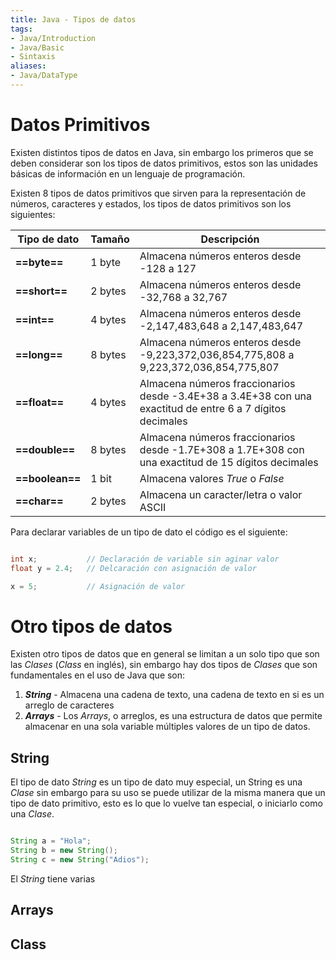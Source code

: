 ```yaml
---
title: Java - Tipos de datos
tags:  
- Java/Introduction
- Java/Basic
- Sintaxis
aliases:
- Java/DataType
---
```


# Datos Primitivos

Existen distintos tipos de datos en Java, sin embargo los primeros que se deben considerar son los tipos de datos primitivos, estos son las unidades básicas de información en un lenguaje de programación.

Existen 8 tipos de datos primitivos que sirven para la representación de números, caracteres y estados, los tipos de datos primitivos son los siguientes:

| Tipo de dato    | Tamaño  | Descripción                                                                                                |
| --------------- | ------- | ---------------------------------------------------------------------------------------------------------- |
| **==byte==**    | 1 byte  | Almacena números enteros desde -128 a 127                                                                  |
| **==short==**   | 2 bytes | Almacena números enteros desde -32,768 a 32,767                                                            |
| **==int==**     | 4 bytes | Almacena números enteros desde -2,147,483,648 a 2,147,483,647                                              |
| **==long==**    | 8 bytes | Almacena números enteros desde -9,223,372,036,854,775,808 a 9,223,372,036,854,775,807                      |
| **==float==**   | 4 bytes | Almacena números fraccionarios desde -3.4E+38 a 3.4E+38 con una exactitud de entre 6 a 7 dígitos decimales |
| **==double==**  | 8 bytes | Almacena números fraccionarios desde -1.7E+308 a 1.7Е+308 con una exactitud de 15 dígitos decimales        |
| **==boolean==** | 1 bit   | Almacena valores *True* o *False*                                                                          |
| **==char==**    | 2 bytes | Almacena un caracter/letra o valor ASCII                                                                   |

Para declarar variables de un tipo de dato el código es el siguiente:

```java

int x;           // Declaración de variable sin aginar valor
float y = 2.4;   // Delcaración con asignación de valor

x = 5;           // Asignación de valor

```

# Otro tipos de datos

Existen otro tipos de datos que en general se limitan a un solo tipo que son las *Clases* (*Class* en inglés), sin embargo hay dos tipos de *Clases* que son fundamentales en el uso de Java que son:
1. ***String*** - Almacena una cadena de texto, una cadena de texto en si es un arreglo de caracteres
2. ***Arrays*** - Los *Arrays*, o arreglos, es una estructura de datos que permite almacenar en una sola variable múltiples valores de un tipo de datos.

## String

El tipo de dato *String* es un tipo de dato muy especial, un String es una *Clase* sin embargo para su uso se puede utilizar de la misma manera que un tipo de dato primitivo, esto es lo que lo vuelve tan especial, o iniciarlo como una *Clase*.

```java

String a = "Hola";
String b = new String();
String c = new String("Adios");

```

El *String* tiene varias 

## Arrays

## Class
